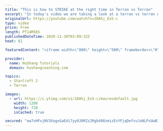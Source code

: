 ```yaml
---
title: "This is how to STRIKE at the right time in Terran vs Terran"
excerpt: "In today's video we are taking a look at a terran vs terran game I played that showcases some patience and how I like to calculate when it's the correct time to attack!  Coaching -------------------------------------------------------------------------- Website: https://www.hushangcoaching.com  Interested"
originalUrl: https://youtube.com/watch?v=1DAhj_ExS-c
type: video
price: Free
length: PT14M38S
publishedDateTime: 2020-11-30T03:09:32Z
heat: 81

featuredContent: "<iframe width=\"800\" height=\"500\" frameborder=\"0\" src=\"https://www.youtube.com/embed/1DAhj_ExS-c\" allow=\"accelerometer; autoplay; encrypted-media; gyroscope; picture-in-picture\" allowfullscreen></iframe>"

provider:
  name: HuShang Tutorials
  domain: hushangcoaching.com

topics:
  - StarCraft 2
  - Terran

images:
  - url: https://i.ytimg.com/vi/1DAhj_ExS-c/maxresdefault.jpg
    width: 1280
    height: 720
    isCached: true

secured: "ew7vHFvjNV3XagxGaEdi7yy0J0RZz2Rgb498zmizEvYFjqDefvvJoNLPsUwB3rAWF7A5l2Ua/mB5RDOK4L4X9rr3s4kPABg+Kgg8luhfFHyn7RHFLgdUsTLQpifZaVHIlVot+3C2MBS/6DeXIKrjq5ST6LQbqufTu8rGQb5H0BrGN95xSAD8i9QbudCgDsDO6CULQdXVVHkdLZJSxMYOTckOH822CKWT8uR0yVcHBixMDmh2h4NTXB01d4rna3mDik2VBK/YT0mkzAJKOvH/cdBH776e+IokR24RiEX3YzlGH9Qy+FgfWn9Oq9aDr//3X2qrjybDKNq8tjAivfFROGyf5DgJxgQc1lS0cCy1xuFlqpyHcz2JLPy0sXk7c5p/VzWlhlhNGDcmg/TesWOTwLbkx3VvOqTfk6BSRfkL+mA=;AmzDhti2gZUsQJpEYoSxUg=="
---
```


